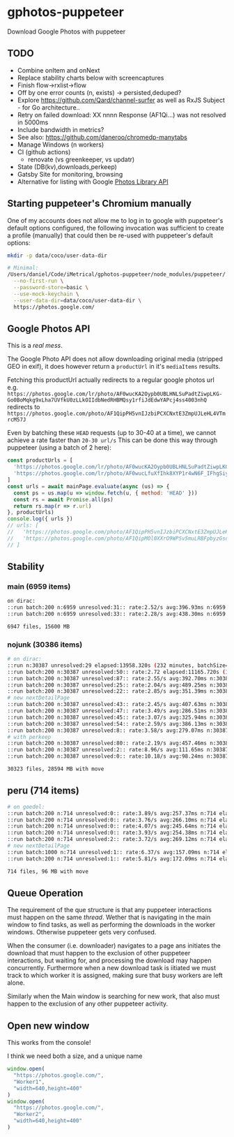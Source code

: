 # gphotos-puppeteer

Download Google Photos with puppeteer

## TODO

- Combine onItem and onNext
- Replace stability charts below with screencaptures
- Finish flow->rxlist->flow
- Off by one error counts (n, exists) -> persisted,deduped?
- Explore <https://github.com/Qard/channel-surfer> as well as RxJS Subject - for Go architecture..
- Retry on failed download: XX nnnn Response (AF1Qi...)  was not resolved in 5000ms
- Include bandwidth in metrics?
- See also: <https://github.com/daneroo/chromedp-manytabs>
- Manage Windows (n workers)
- CI (github actions)
  - renovate (vs greenkeeper, vs updatr)
- State (DB(kv),downloads,perkeep)
- Gatsby Site for monitoring, browsing
- Alternative for listing with Google [Photos Library API](https://developers.google.com/photos/library/reference/rest)

## Starting puppeteer's Chromium manually

One of my accounts does not allow me to log in to google with puppeteer's default options configured, the following invocation was sufficient to create a profile (manually) that could then be re-used with puppeteer's default options:

```bash
mkdir -p data/coco/user-data-dir

# Minimal:
/Users/daniel/Code/iMetrical/gphotos-puppeteer/node_modules/puppeteer/.local-chromium/mac-706915/chrome-mac/Chromium.app/Contents/MacOS/Chromium \
  --no-first-run \
  --password-store=basic \
  --use-mock-keychain \
  --user-data-dir=data/coco/user-data-dir \
  https://photos.google.com/
```

## Google Photos API

This is a *real mess*.

The Google Photo API does not allow downloading original media (stripped GEO in exif),
it does however return a `productUrl` in it's `mediaItems` results.

Fetching this productUrl actually redirects to a regular google photos url
e.g. `https://photos.google.com/lr/photo/AF0wucKA2Oypb0UBLHNLSuPadtZiwpLKG-Go0BoMqkg9xLha7UVfkU0zLLkOIIdbNedRHBMQsy1rfiJdEdwYAPcj4ss4003nhQ` redirects to `https://photos.google.com/photo/AF1QipPH5vnIJzbiPCXCNxtE3ZmpUJLeHL4VTmrcM57J`

Even by batching these `HEAD` requests (up to 30-40 at a time), we cannot achieve a rate faster than `20-30 url/s`
This can be done this way through puppeteer (using a batch of 2 here):

```js
const productUrls = [
  'https://photos.google.com/lr/photo/AF0wucKA2Oypb0UBLHNLSuPadtZiwpLKG-Go0BoMqkg9xLha7UVfkU0zLLkOIIdbNedRHBMQsy1rfiJdEdwYAPcj4ss4003nhQ',
  'https://photos.google.com/lr/photo/AF0wucLfuXfIhk8XYP1r4wN6F_IFhgSiygzwC7iftuitsGTNPKZfRMZefDJev6URAh66HBECdaBkNXs2qhJy6-zrIkgMGqa-sA'
]
const urls = await mainPage.evaluate(async (us) => {
  const ps = us.map(u => window.fetch(u, { method: 'HEAD' }))
  const rs = await Promise.all(ps)
  return rs.map(r => r.url)
}, productUrls)
console.log({ urls })
// urls: [
//   'https://photos.google.com/photo/AF1QipPH5vnIJzbiPCXCNxtE3ZmpUJLeHL4VTmrcM57J',
//   'https://photos.google.com/photo/AF1QipMOl0XXrO9WPSv5muLRBFpbyzGsdnrqUqtF8f73'
// ]
```

## Stability

### main (6959 items)

```bash
on dirac:
::run batch:200 n:6959 unresolved:31:: rate:2.52/s avg:396.93ms n:6959 elapsed:2762.2221s
::run batch:200 n:6959 unresolved:33:: rate:2.28/s avg:438.30ms n:6959 elapsed:3050.1437s

6947 files, 15600 MB
```

### nojunk (30386 items)

```bash
# on dirac:
::run n:30387 unresolved:29 elapsed:13958.320s (232 minutes, batchSize=1000)
::run batch:200 n:30387 unresolved:50:: rate:2.72 elapsed:11165.720s (186 minutes, batchSize=200)
::run batch:200 n:30387 unresolved:87:: rate:2.55/s avg:392.70ms n:30387 elapsed:11933.0139s
::run batch:200 n:30387 unresolved:25:: rate:2.04/s avg:489.25ms n:30387 elapsed:14866.7884s (with move)
::run batch:200 n:30387 unresolved:22:: rate:2.85/s avg:351.39ms n:30387 elapsed:10677.7708s
# new nextDetailPage
::run batch:200 n:30387 unresolved:43:: rate:2.45/s avg:407.63ms n:30387 elapsed:12386.6491s
::run batch:200 n:30387 unresolved:47:: rate:3.49/s avg:286.51ms n:30387 elapsed:8706.0997s
::run batch:200 n:30387 unresolved:45:: rate:3.07/s avg:325.94ms n:30387 elapsed:9904.2262s
::run batch:200 n:30387 unresolved:54:: rate:2.59/s avg:386.13ms n:30387 elapsed:11733.3302s
::run batch:200 n:30387 unresolved:8:: rate:3.58/s avg:279.07ms n:30387 elapsed:8480.0763s
# with perkeep
::run batch:200 n:30387 unresolved:80:: rate:2.19/s avg:457.46ms n:30387 elapsed:13900.8981s (actually 34469.192s)
::run batch:200 n:30387 unresolved:2:: rate:8.96/s avg:111.65ms n:30387 elapsed:3392.6336s
::run batch:200 n:30387 unresolved:0:: rate:10.18/s avg:98.24ms n:30387 elapsed:2985.1668s

30323 files, 28594 MB with move
```

## peru (714 items)

```bash
# on goedel:
::run batch:200 n:714 unresolved:0:: rate:3.89/s avg:257.37ms n:714 elapsed:183.7657s
::run batch:200 n:714 unresolved:0:: rate:3.76/s avg:266.10ms n:714 elapsed:189.9984s
::run batch:200 n:714 unresolved:0:: rate:4.07/s avg:245.64ms n:714 elapsed:175.3901s
::run batch:200 n:714 unresolved:0:: rate:3.93/s avg:254.38ms n:714 elapsed:181.6267s
::run batch:200 n:714 unresolved:2:: rate:3.72/s avg:269.12ms n:714 elapsed:192.1495s
# new nextDetailPage
::run batch:1000 n:714 unresolved:1:: rate:6.37/s avg:157.09ms n:714 elapsed:112.1613s
::run batch:200 n:714 unresolved:1:: rate:5.81/s avg:172.09ms n:714 elapsed:122.8737s

714 files, 96 MB with move
```

## Queue Operation

The requirement of the que structure is that any puppeteer interactions must happen on the same *thread*.
Wether that is navigating in the main window to find tasks, as well as performing the downloads in the worker windows. Otherwise puppeteer gets very confused.

When the consumer (i.e. downloader) navigates to a page ans initiates the download that must happen to the exclusion of other puppeteer interactions, but waiting for, and processing the download may happen concurrently.
Furthermore when a new download task is iitiated we must track to which worker it is assigned, making sure that busy workers are left alone.

Similarly when the Main window is searching for new work, that also must happen to the exclusion of any other puppeteer activity.

## Open new window

This works from the console!

I think we need both a size, and a unique name

```js
window.open(
  "https://photos.google.com/",
  "Worker1",
  "width=640,height=400"
)
window.open(
  "https://photos.google.com/",
  "Worker2",
  "width=640,height=400"
)

```

